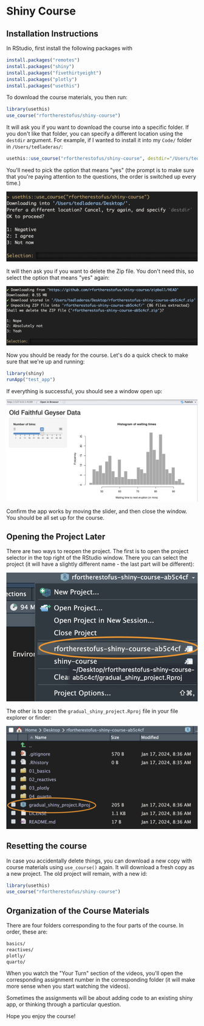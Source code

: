 # Shiny Course

## Installation Instructions 

In RStudio, first install the following packages with 

```r
install.packages("remotes")
install.packages("shiny")
install.packages("fivethirtyeight")
install.packages("plotly")
install.packages("usethis")
```

To download the course materials, you then run:

```r
library(usethis)
use_course("rfortherestofus/shiny-course")
```

It will ask you if you want to download the course into a specific folder. If you don't like that folder, you can specify a different location using the `destdir` argument. For example, if I wanted to install it into my `Code/` folder in `/Users/tedladeras/`:

```r
usethis::use_course("rfortherestofus/shiny-course", destdir="/Users/tedladeras/Code/")
```

You'll need to pick the option that means "yes" (the prompt is to make sure that you're paying attention to the questions, the order is switched up every time.)

![](image/usethis1.png)

It will then ask you if you want to delete the Zip file. You don't need this, so select the option that means "yes" again:

![](image/usethis2.png)

Now you should be ready for the course. Let's do a quick check to make sure that we're up and running:

```r
library(shiny)
runApp("test_app")
```

If everything is successful, you should see a window open up:

![](image/test_app.png)

Confirm the app works by moving the slider, and then close the window. You should be all set up for the course.

## Opening the Project Later

There are two ways to reopen the project. The first is to open the project selector in the top right of the RStudio window. There you can select the project (it will have a slightly different name - the last part will be different):

![](image/usethis4.png)

The other is to open the `gradual_shiny_project.Rproj` file in your file explorer or finder:

![](image/usethis3.png)

## Resetting the course

In case you accidentally delete things, you can download a new copy with course materials using `use_course()` again. It will download a fresh copy as a new project. The old project will remain, with a new id:

```r
library(usethis)
use_course("rfortherestofus/shiny-course")
```

## Organization of the Course Materials

There are four folders corresponding to the four parts of the course. In order, these are:

```
basics/
reactives/
plotly/
quarto/
```

When you watch the "Your Turn" section of the videos, you'll open the corresponding assignment number in the corresponding folder (it will make more sense when you start watching the videos).

Sometimes the assignments will be about adding code to an existing shiny app, or thinking through a particular question.

Hope you enjoy the course! 